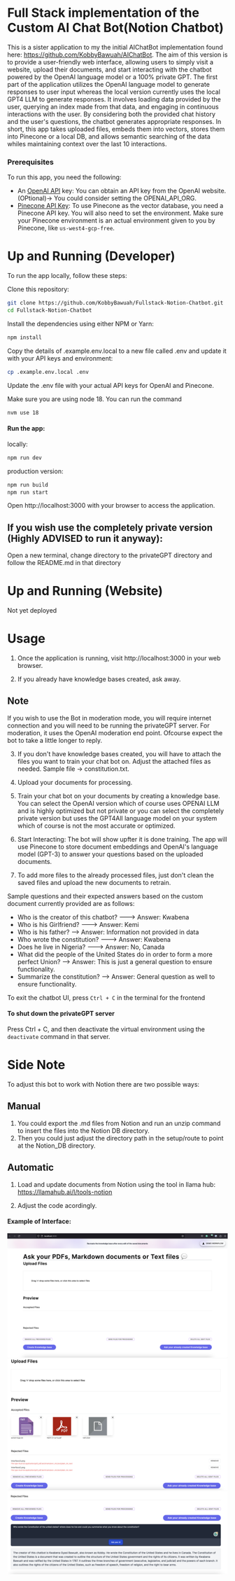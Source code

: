 # Full Stack implementation of the Custom AI Chat Bot(Notion Chatbot)
This is a sister application to my the initial AIChatBot implementation found here: https://github.com/KobbyBawuah/AIChatBot. The aim of this version is to provide a user-friendly web interface, allowing users to simply visit a website, upload their documents, and start interacting with the chatbot powered by the OpenAI language model or a 100% private GPT. The first part of the application utilizes the OpenAI language model to generate responses to user input whereas the local version currently uses the local GPT4 LLM to generate responses. It involves loading data provided by the user, querying an index made from that data, and engaging in continuous interactions with the user. By considering both the provided chat history and the user's questions, the chatbot generates appropriate responses. In short, this app takes uploaded files, embeds them into vectors, stores them into Pinecone or a local DB, and allows semantic searching of the data whiles maintaining context over the last 10 interactions.


### Prerequisites
To run this app, you need the following:
- An [OpenAI API](https://platform.openai.com/) key: You can obtain an API key from the OpenAI website. (OPtional)-> You could consider setting the OPENAI_API_ORG.
- [Pinecone API Key](https://app.pinecone.io/organizations/-NalvPDNU4OBLzvzVC7t/projects/gcp-starter:5718e41/indexes): To use Pinecone as the vector database, you need a Pinecone API key. You will also need to set the environment. Make sure your Pinecone environment is an actual environment given to you by Pinecone, like `us-west4-gcp-free`.

# Up and Running (Developer)
To run the app locally, follow these steps:

Clone this repository:
```bash
git clone https://github.com/KobbyBawuah/Fullstack-Notion-Chatbot.git
cd Fullstack-Notion-Chatbot
```

Install the dependencies using either NPM or Yarn:
```bash
npm install
```

Copy the details of .example.env.local to a new file called .env and update it with your API keys and environment:
```bash
cp .example.env.local .env
```

Update the .env file with your actual API keys for OpenAI and Pinecone.

Make sure you are using node 18. You can run the command
```bash
nvm use 18 
```

#### Run the app:
locally:
```bash
npm run dev
```

production version:
```bash
npm run build
npm run start
```

Open http://localhost:3000 with your browser to access the application.

## If you wish use the completely private version (Highly ADVISED to run it anyway): 

Open a new terminal, change directory to the privateGPT directory and follow the README.md in that directory

# Up and Running (Website)
Not yet deployed


# Usage
1. Once the application is running, visit http://localhost:3000 in your web browser.

2. If you already have knowledge bases created, ask away. 

## Note 

If you wish to use the Bot in moderation mode, you will require internet connection and you will need to be running the privateGPT server. For moderation, it uses the OpenAI moderation end point. Ofcourse expect the bot to take a little longer to reply.

3. If you don't have knowledge bases created, you will have to attach the files you want to train your chat bot on. Adjust the attached files as needed. Sample file -> constitution.txt.

4. Upload your documents for processing. 

5. Train your chat bot on your documents by creating a knowledge base. You can select the OpenAI version which of course uses OPENAI LLM and is highly optimized but not private or you can select the completely private version but uses the GPT4All language model on your system which of course is not the most accurate or optimized. 

6. Start Interacting: The bot will show upfter it is done training. The app will use Pinecone to store document embeddings and OpenAI's language model (GPT-3) to answer your questions based on the uploaded documents.

7. To add more files to the already processed files, just don't clean the saved files and upload the new documents to retrain. 

Sample questions and their expected answers based on the custom document currently provided are as follows:
- Who is the creator of this chatbot? ---> Answer: Kwabena
- Who is his Girlfriend? ---> Answer: Kemi
- Who is his father? --> Answer: Information not provided in data
- Who wrote the constitution? ---> Answer: Kwabena
- Does he live in Nigeria? ---> Answer: No, Canada
- What did the people of the United States do in order to form a more perfect Union? --> Answer: This is just a general question to ensure functionality. 
- Summarize the constitution? --> Answer: General question as well to ensure functionality.

To exit the chatbot UI, press `Ctrl + C` in the terminal for the frontend

#### To shut down the privateGPT server
Press Ctrl + C, and then deactivate the virtual environment using the `deactivate` command in that server.

# Side Note
To adjust this bot to work with Notion there are two possible ways:

## Manual 
1. You could export the .md files from Notion and run an unzip command to insert the files into the Notion DB directory.
2. Then you could just adjust the directory path in the setup/route to point at the Notion_DB directory. 

## Automatic
1. Load and update documents from Notion using the tool in llama hub:
https://llamahub.ai/l/tools-notion 

2. Adjust the code acordingly. 

#### Example of Interface:
![Example image of interface](images/interface1.png)
![Preview](images/interface2.png)
![SearchBot example](images/interface3.png)
